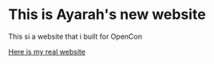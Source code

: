 # This is Ayarah's new website

This si a website that i built for OpenCon

[Here is my real website](/page-two.md)
